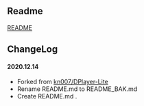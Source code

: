 ## Readme

[README](README_BAK.md)

## ChangeLog

#### 2020.12.14
* Forked from [kn007/DPlayer-Lite](https://github.com/kn007/DPlayer-Lite)
* Rename README.md to README_BAK.md
* Create README.md
.
